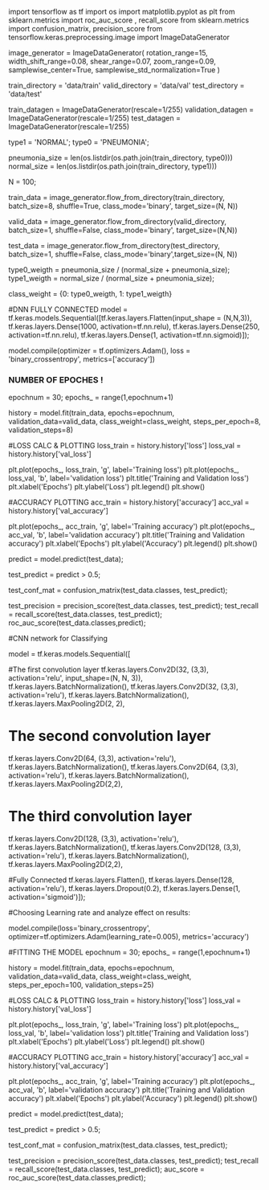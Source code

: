 import tensorflow as tf
import os
import matplotlib.pyplot as plt
from sklearn.metrics import roc_auc_score , recall_score
from sklearn.metrics import confusion_matrix, precision_score
from tensorflow.keras.preprocessing.image import ImageDataGenerator

image_generator = ImageDataGenerator(
    rotation_range=15,
    width_shift_range=0.08,
    shear_range=0.07,
    zoom_range=0.09,
    samplewise_center=True,
    samplewise_std_normalization=True
)

train_directory = 'data/train'
valid_directory = 'data/val'
test_directory = 'data/test'

train_datagen = ImageDataGenerator(rescale=1/255)
validation_datagen = ImageDataGenerator(rescale=1/255)
test_datagen = ImageDataGenerator(rescale=1/255)

type1 = 'NORMAL';
type0 = 'PNEUMONIA';

pneumonia_size = len(os.listdir(os.path.join(train_directory, type0)))
normal_size = len(os.listdir(os.path.join(train_directory, type1)))

N = 100;

train_data = image_generator.flow_from_directory(train_directory, 
batch_size=8, shuffle=True, class_mode='binary', target_size=(N, N))

valid_data = image_generator.flow_from_directory(valid_directory, 
batch_size=1, shuffle=False, class_mode='binary', target_size=(N,N))

test_data = image_generator.flow_from_directory(test_directory, 
batch_size=1, shuffle=False, class_mode='binary',target_size=(N, N))

type0_weigth = pneumonia_size / (normal_size + pneumonia_size);
type1_weigth = normal_size / (normal_size + pneumonia_size);

class_weight = {0: type0_weigth, 1: type1_weigth}

#DNN FULLY CONNECTED
model = tf.keras.models.Sequential([tf.keras.layers.Flatten(input_shape = (N,N,3)),
tf.keras.layers.Dense(1000, activation=tf.nn.relu),
tf.keras.layers.Dense(250, activation=tf.nn.relu),
tf.keras.layers.Dense(1, activation=tf.nn.sigmoid)]);

model.compile(optimizer = tf.optimizers.Adam(),
loss = 'binary_crossentropy',
metrics=['accuracy'])

### NUMBER OF EPOCHES !
epochnum = 30;
epochs_ = range(1,epochnum+1)

history = model.fit(train_data, epochs=epochnum, validation_data=valid_data, 
class_weight=class_weight, steps_per_epoch=8, validation_steps=8)

#LOSS CALC & PLOTTING
loss_train = history.history['loss']
loss_val = history.history['val_loss']

plt.plot(epochs_, loss_train, 'g', label='Training loss')
plt.plot(epochs_, loss_val, 'b', label='validation loss')
plt.title('Training and Validation loss')
plt.xlabel('Epochs')
plt.ylabel('Loss')
plt.legend()
plt.show()

#ACCURACY PLOTTING
acc_train = history.history['accuracy']
acc_val = history.history['val_accuracy']

plt.plot(epochs_, acc_train, 'g', label='Training accuracy')
plt.plot(epochs_, acc_val, 'b', label='validation accuracy')
plt.title('Training and Validation accuracy')
plt.xlabel('Epochs')
plt.ylabel('Accuracy')
plt.legend()
plt.show()

predict = model.predict(test_data);

test_predict = predict > 0.5;

test_conf_mat = confusion_matrix(test_data.classes, test_predict);

test_precision = precision_score(test_data.classes, test_predict);
test_recall = recall_score(test_data.classes, test_predict);
roc_auc_score(test_data.classes,predict);

#CNN network for Classifying

model = tf.keras.models.Sequential([
    
#The first convolution layer
tf.keras.layers.Conv2D(32, (3,3), activation='relu', input_shape=(N, N, 3)),
tf.keras.layers.BatchNormalization(),
tf.keras.layers.Conv2D(32, (3,3), activation='relu'),
tf.keras.layers.BatchNormalization(),
tf.keras.layers.MaxPooling2D(2, 2),

# The second convolution layer
tf.keras.layers.Conv2D(64, (3,3), activation='relu'),
tf.keras.layers.BatchNormalization(),
tf.keras.layers.Conv2D(64, (3,3), activation='relu'),
tf.keras.layers.BatchNormalization(),
tf.keras.layers.MaxPooling2D(2,2),

# The third convolution layer
tf.keras.layers.Conv2D(128, (3,3), activation='relu'),
tf.keras.layers.BatchNormalization(),
tf.keras.layers.Conv2D(128, (3,3), activation='relu'),
tf.keras.layers.BatchNormalization(),
tf.keras.layers.MaxPooling2D(2,2),

#Fully Connected
tf.keras.layers.Flatten(),
tf.keras.layers.Dense(128, activation='relu'),
tf.keras.layers.Dropout(0.2),
tf.keras.layers.Dense(1, activation='sigmoid')]);

#Choosing Learning rate and analyze effect on results:

model.compile(loss='binary_crossentropy',
optimizer=tf.optimizers.Adam(learning_rate=0.005), metrics='accuracy')

#FITTING THE MODEL
epochnum = 30;
epochs_ = range(1,epochnum+1)

history = model.fit(train_data, epochs=epochnum, validation_data=valid_data, 
class_weight=class_weight, steps_per_epoch=100, validation_steps=25)

#LOSS CALC & PLOTTING
loss_train = history.history['loss']
loss_val = history.history['val_loss']

plt.plot(epochs_, loss_train, 'g', label='Training loss')
plt.plot(epochs_, loss_val, 'b', label='validation loss')
plt.title('Training and Validation loss')
plt.xlabel('Epochs')
plt.ylabel('Loss')
plt.legend()
plt.show()

#ACCURACY PLOTTING
acc_train = history.history['accuracy']
acc_val = history.history['val_accuracy']

plt.plot(epochs_, acc_train, 'g', label='Training accuracy')
plt.plot(epochs_, acc_val, 'b', label='validation accuracy')
plt.title('Training and Validation accuracy')
plt.xlabel('Epochs')
plt.ylabel('Accuracy')
plt.legend()
plt.show()

predict = model.predict(test_data);

test_predict = predict > 0.5;

test_conf_mat = confusion_matrix(test_data.classes, test_predict);

test_precision = precision_score(test_data.classes, test_predict);
test_recall = recall_score(test_data.classes, test_predict);
auc_score = roc_auc_score(test_data.classes,predict);
